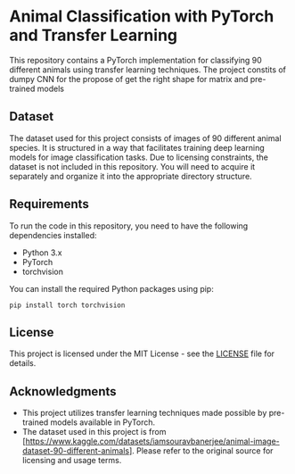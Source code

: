 # Animal Classification with PyTorch and Transfer Learning

This repository contains a PyTorch implementation for classifying 90 different animals using transfer learning techniques. The project constits of dumpy CNN for the propose of get the right shape for matrix and pre-trained models

## Dataset

The dataset used for this project consists of images of 90 different animal species. It is structured in a way that facilitates training deep learning models for image classification tasks. Due to licensing constraints, the dataset is not included in this repository. You will need to acquire it separately and organize it into the appropriate directory structure.

## Requirements

To run the code in this repository, you need to have the following dependencies installed:

- Python 3.x
- PyTorch
- torchvision


You can install the required Python packages using pip:

```
pip install torch torchvision 
```

## License

This project is licensed under the MIT License - see the [LICENSE](LICENSE) file for details.

## Acknowledgments

- This project utilizes transfer learning techniques made possible by pre-trained models available in PyTorch.
- The dataset used in this project is from [https://www.kaggle.com/datasets/iamsouravbanerjee/animal-image-dataset-90-different-animals]. Please refer to the original source for licensing and usage terms.
